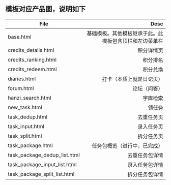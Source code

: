 模板对应产品图，说明如下
----

| File | Desc |
|----|----:|
| base.html | 基础模板。其他模板继承于此。此模板包含顶栏和左边菜单栏 |
| credits_details.html | 积分详情页 |
| credits_ranking.html | 积分排名 |
| credits_redeem.html | 积分兑换 |
| diaries.html | 打卡（本质上就是日记页） |
| forum.html | 论坛（问答） |
| hanzi_search.html | 字库检索 |
| new_task.html | 领任务 |
| task_dedup.html | 去重任务页 |
| task_input.html | 录入任务页 |
|  task_split.html | 拆分任务页 |
| task_package.html | 任务包概览（进行中，已完成） |
| task_package_dedup_list.html | 去重任务包详情 |
| task_package_input_list.html | 录入任务包详情 |
| task_package_split_list.html | 拆分任务包详情 |
